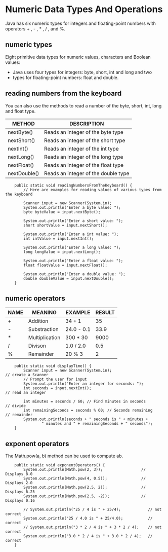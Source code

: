 # Numeric Data Types And Operations 
Java has six numeric types for integers and floating-point numbers with operators + , - , * ,
/ , and %.

## numeric types
Eight primitive data types for numeric values, characters and Boolean values:
*  Java uses four types for integers: byte, short, int and long and two
*  types for floating-point numbers: float and double.

## reading numbers from the keyboard
You can also use the methods to read a number of the byte, short, int, long and float type.

| METHOD        | DESCRIPTION                         |
|---------------|-------------------------------------|
| nextByte()    | Reads an integer of the byte type   |
| nextShort()   | Reads an integer of the short type  |
| nextInt()     | Reads an integer of the int type    |
| nextLong()    | Reads an integer of the long type   |
| nextFloat()   | Reads an integer of the float type  |
|  nextDouble() | Reads an integer of the double type |

```
    public static void readingNumbersFromTheKeyboard() {
        // Here are examples for reading values of various types from the keyboard

        Scanner input = new Scanner(System.in);
        System.out.println("Enter a byte value: ");
        byte byteValue = input.nextByte();

        System.out.println("Enter a short value: ");
        short shortValue = input.nextShort();

        System.out.println("Enter a int value: ");
        int intValue = input.nextInt();

        System.out.println("Enter a long value: ");
        long longValue = input.nextLong();

        System.out.println("Enter a float value: ");
        float floatValue = input.nextFloat();

        System.out.println("Enter a double value: ");
        double doubleValue = input.nextDouble();
    }
```
## numeric operators 

| NAME | MEANING        | EXAMPLE    | RESULT |
|------|----------------|------------|--------|
| +    | Addition       | 34 + 1     | 35     |
| -    | Substraction   | 24.0 - 0.1 | 33.9   |   
| *    | Multiplication | 300 * 30   | 9000   |  
| /    | Divison        | 1.0 / 2.0  | 0.5    | 
| %    | Remainder      | 20 % 3     | 2      |
```
    public static void displayTime() {
        Scanner input = new Scanner(System.in);                       // create a Scanner
        // Prompt the user for input
        System.out.println("Enter an integer for seconds: ");
        int seconds = input.nextInt();                                // read an integer

        int minutes = seconds / 60; // Find minutes in seconds        // divide
        int remainingSeconds = seconds % 60; // Seconds remaining     // remainder
        System.out.println(seconds + " seconds is " + minutes +
                " minutes and " + remainingSeconds + " seconds");
    }
```
## exponent operators
The Math.pow(a, b) method can be used to compute ab.
```
    public static void exponentOperators() {
        System.out.println(Math.pow(2, 3));                 // Displays 8.0
        System.out.println(Math.pow(4, 0.5));               // Displays 2.0
        System.out.println(Math.pow(2.5, 2));               // Displays 6.25
        System.out.println(Math.pow(2.5, -2));              // Displays 0.16

        // System.out.println("25 / 4 is " + 25/4);            // not correct
        System.out.println("25 / 4.0 is " + 25/4.0);           // correct
        // System.out.println("3 * 2 / 4 is " + 3 * 2 / 4);    // not correct
        System.out.println("3.0 * 2 / 4 is " + 3.0 * 2 / 4);   // correct
    }
```
